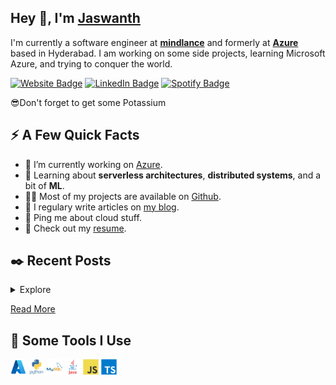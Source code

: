 <h2>Hey 👋, I'm <a href="https://Jaswanth.me/">Jaswanth</a></h2>
<p>I'm currently a software engineer at <strong><a href="https://www.mindlance.com/">mindlance</a></strong> and formerly at <strong><a href="https://aws.azure.com/">Azure</a></strong> based in Hyderabad. I am working on some side projects, learning Microsoft Azure, and trying to conquer the world.</p>
<p><a href="https://jaswanth"><img src="https://img.shields.io/badge/-Jaswanth-4E69C8?style=flat-square&amp;labelColor=4E69C8&amp;logo=Firefox&amp;link=https://Jaswanth.me" alt="Website Badge"></a> <a href="https://www.linkedin.com/in/Jaswanth/"><img src="https://img.shields.io/badge/-@Jaswanth-0077B5?style=flat-square&amp;labelColor=0077B5&amp;logo=LinkedIn&amp;link=https://www.linkedin.com/in/serbis/" alt="LinkedIn Badge"></a> <a href="https://open.spotify.com/user/123509957"><img src="https://img.shields.io/badge/-@Jaswanth%20-1ED760?style=flat-square&amp;labelColor=fff&amp;logo=Spotify&amp;link=https://open.spotify.com/user/1235099575" alt="Spotify Badge"></a>
<p> 😎Don't forget to get some Potassium </p>
<h2>⚡️ A Few Quick Facts</h2>
<ul>
<li>🔭 I’m currently working on <a href="https://github.com/Spiderpig86/Cirrus">Azure</a>.</li>
<li>🧐 Learning about <strong>serverless architectures</strong>, <strong>distributed systems</strong>, and a bit of <strong>ML</strong>.</li>
<li>👨‍💻 Most of my projects are available on <a href="https://github.com/jaswanthvanam">Github</a>.</li>
<li>📝 I regulary write articles on <a href="https://blog.Jaswanth.me">my blog</a>.</li>
<li>💬 Ping me about cloud stuff</strong>.</li>
<li>📙 Check out my <a href="https://www.Jaswanth.me/resume/resume.pdf">resume</a>.</li>
</ul>
<h2>✒️ Recent Posts</h2>
<details>
    <summary>Explore</summary>
    <li><a target="_blank" href="https://blog.stanleylim.me/maximizing-efficiency-and-impact---why-i-choose-mermaid-for-graph-creation">Maximizing Efficiency and Impact - Why I Choose Mermaid for Graph Creation — June 19, 2023</a></li><li><a target="_blank" href="https://blog.stanleylim.me/til-how-casing-can-break-netlify-functions">TIL How Casing Can Break Netlify Functions — February 27, 2023</a></li><li><a target="_blank" href="https://blog.Jaswanth.me/godaddy-redirect-hack">GoDaddy Redirect Hack — December 20, 2022</a></li><li><a target="_blank" href="https://blog.Jaswanth.me/airpods-not-charging-on-windows">Airpods Not Charging on Windows — August 19, 2022</a></li><li><a target="_blank" href="https://blog.Jaswanth.me/the-fastest-way-to-develop-and-deploy-your-next-project">⚡ The Fastest Way to Develop and Deploy Your Next Project — June 09, 2022</a></li>
</details>
<p><a target="_blank" href="https://blog.Jaswanth.me">Read More</a></p>
<h2>🚀 Some Tools I Use</h2>
<p align="left">
    <img src="https://raw.githubusercontent.com/github/explore/80688e429a7d4ef2fca1e82350fe8e3517d3494d/topics/azure/azure.png" alt="azure" width="25" height="25" />
<img src="https://raw.githubusercontent.com/devicons/devicon/master/icons/python/python-original-wordmark.svg" alt="python" width="25" height="25" />
<img src="https://raw.githubusercontent.com/devicons/devicon/master/icons/mysql/mysql-original-wordmark.svg" alt="mysql" width="25" height="25" />
<img src="https://raw.githubusercontent.com/devicons/devicon/master/icons/java/java-original-wordmark.svg" alt="java" width="25" height="25" />
<img src="https://raw.githubusercontent.com/devicons/devicon/master/icons/javascript/javascript-original.svg" alt="javascript" width="25" height="25" />
<img src="https://raw.githubusercontent.com/devicons/devicon/master/icons/typescript/typescript-original.svg" alt="typescript" width="25" height="25" />
